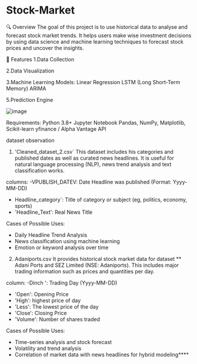 # Stock-Market
🔍 Overview
The goal of this project is to use historical data to analyse and forecast stock market trends. It helps users make wise investment decisions by using data science and machine learning techniques to forecast stock prices and uncover the insights.

🚀 Features
1.Data Collection

2.Data Visualization 

3.Machine Learning Models:
Linear Regression
LSTM (Long Short-Term Memory)
ARIMA

5.Prediction Engine

![image](https://github.com/user-attachments/assets/414bcda1-3ab3-4341-9aa5-3f71441f5eb5)

Requirements:
Python 3.8+
Jupyter Notebook
Pandas, NumPy, Matplotlib, Scikit-learn
yfinance / Alpha Vantage API

 dataset observation

1. 'Cleaned_dataset_2.csv`
This dataset includes his categories and published dates as well as curated news headlines.
It is useful for natural language processing (NLP), news trend analysis and text classification works.

columns: 
-VPUBLISH_DATEV: Date Headline was published (Format: Yyyy-MM-DD)
- Headline_category`: Title of category or subject (eg, politics, economy, sports)
- 'Headline_Text': Real News Title

Cases of Possible Uses: 
- Daily Headline Trend Analysis
- News classification using machine learning
- Emotion or keyword analysis over time




2. Adaniports.csv
It provides historical stock market data for dataset ** Adani Ports and SEZ Limited (NSE: Adaniports).
 This includes major trading information such as prices and quantities per day.

column: 
-Dinch ': Trading Day (Yyyy-MM-DD)
- 'Open': Opening Price
- 'High': highest price of day
- 'Less': The lowest price of the day
- 'Close': Closing Price
- 'Volume': Number of shares traded

Cases of Possible Uses: 
- Time-series analysis and stock forecast
- Volatility and trend analysis
- Correlation of market data with news headlines for hybrid modeling****



